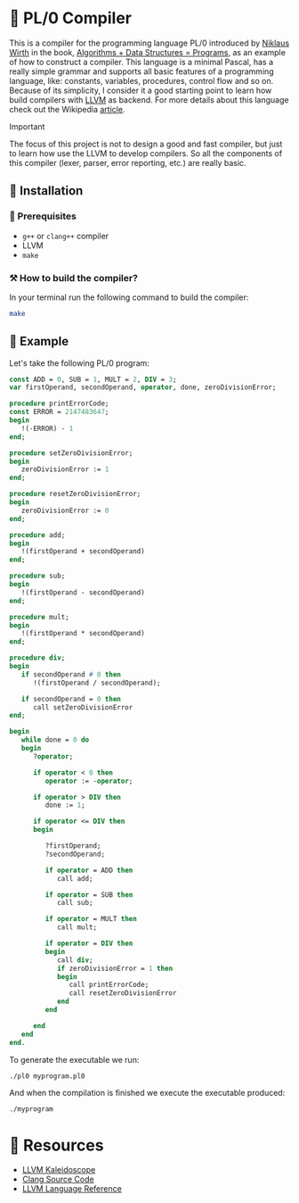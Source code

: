 # 🔨 PL/0 Compiler

This is a compiler for the programming language PL/0 introduced by [Niklaus Wirth](https://en.wikipedia.org/wiki/Niklaus_Wirth) in the book, 
[Algorithms + Data Structures = Programs](https://en.wikipedia.org/wiki/Algorithms_%2B_Data_Structures_%3D_Programs), as an example of how to construct a compiler.
This language is a minimal Pascal, has a really simple grammar and supports all basic features of a programming language, like: constants, variables, procedures, control flow and so on.
Because of its simplicity, I consider it a good starting point to learn how build compilers with [LLVM](https://llvm.org/) as backend.
For more details about this language check out the Wikipedia [article](https://en.wikipedia.org/wiki/PL/0).

> [!IMPORTANT]
> The focus of this project is not to design a good and fast compiler, but just to learn how use the LLVM to develop compilers.
> So all the components of this compiler (lexer, parser, error reporting, etc.) are really basic.

## 🌱 Installation
### 📜 Prerequisites

- `g++` or `clang++` compiler
- LLVM
- `make` 

### ⚒️ How to build the compiler?

In your terminal run the following command to build the compiler:
```bash
make
```

## 🧪 Example

Let's take the following PL/0 program:
```pascal
const ADD = 0, SUB = 1, MULT = 2, DIV = 3;
var firstOperand, secondOperand, operator, done, zeroDivisionError; 

procedure printErrorCode;
const ERROR = 2147483647;
begin
   !(-ERROR) - 1
end;

procedure setZeroDivisionError;
begin
   zeroDivisionError := 1
end;

procedure resetZeroDivisionError;
begin
   zeroDivisionError := 0
end;

procedure add;
begin
   !(firstOperand + secondOperand)
end;

procedure sub;
begin
   !(firstOperand - secondOperand)
end;

procedure mult;
begin
   !(firstOperand * secondOperand)
end;

procedure div;
begin
   if secondOperand # 0 then
      !(firstOperand / secondOperand);

   if secondOperand = 0 then
      call setZeroDivisionError
end;

begin
   while done = 0 do
   begin
      ?operator;

      if operator < 0 then
         operator := -operator;

      if operator > DIV then
         done := 1;

      if operator <= DIV then
      begin

         ?firstOperand;
         ?secondOperand;

         if operator = ADD then
            call add;

         if operator = SUB then
            call sub;

         if operator = MULT then
            call mult;

         if operator = DIV then
         begin
            call div;
            if zeroDivisionError = 1 then
            begin
               call printErrorCode;
               call resetZeroDivisionError
            end
         end

      end
   end
end.
```

To generate the executable  we run:

```bash
./pl0 myprogram.pl0
```

And when the compilation is finished we execute the executable produced:

```bash
./myprogram
```

# 🔭 Resources

- [LLVM Kaleidoscope](https://llvm.org/docs/tutorial/)
- [Clang Source Code](https://github.com/llvm/llvm-project/tree/main/clang/)
- [LLVM Language Reference](https://llvm.org/docs/LangRef.html)
